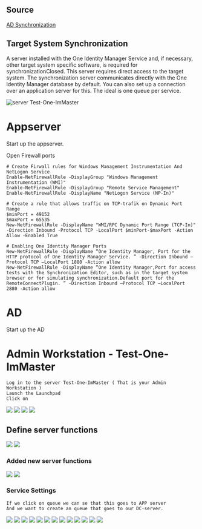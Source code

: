 <!-- AD Synchronization -->
## Source
[AD Synchronization](https://support.oneidentity.com/technical-documents/identity-manager/9.1/target-system-synchronization-reference-guide/5)

## Target System Synchronization
A server installed with the One Identity Manager Service and, if necessary, other target system specific software, is required for synchronizationClosed. This server 
requires direct access to the target system. The synchronization server communicates directly with the One Identity Manager database by default. You can also set up a connection over an application server for this.
The ideal is one queue per service.
 
![server Test-One-ImMaster](https://github.com/fardinbarashi/Howto/blob/main/One%20-%20Identity%20Manager/One%20Identity%20Manager%209.1.2/6.0%20Install%20IM%20Service%20on%20Appserver/IMG/100.png)

# Appserver
Start up the appserver.

Open Firewall ports
```
# Create Firwall rules for Windows Management Instrumentation And  NetLogon Service
Enable-NetFirewallRule -DisplayGroup "Windows Management Instrumentation (WMI)"
Enable-NetFirewallRule -DisplayGroup "Remote Service Management"
Enable-NetFirewallRule -DisplayName "NetLogon Service (NP-In)"

# Create a rule that allows traffic on TCP-trafik on Dynamic Port Range
$minPort = 49152
$maxPort = 65535
New-NetFirewallRule -DisplayName "WMI/RPC Dynamic Port Range (TCP-In)" -Direction Inbound -Protocol TCP -LocalPort $minPort-$maxPort -Action Allow -Enabled True

# Enabling One Identity Manager Ports
New-NetFirewallRule -DisplayName “One Identity Manager, Port for the HTTP protocol of One Identity Manager Service. ” -Direction Inbound –Protocol TCP –LocalPort 1880 -Action allow
New-NetFirewallRule -DisplayName “One Identity Manager,Port for access tests with the Synchronization Editor, such as in the target system browser or for simulating synchronization.Default port for the RemoteConnectPlugin. ” -Direction Inbound –Protocol TCP –LocalPort 2880 -Action allow

```

# AD 
Start up the AD
# Admin Workstation - Test-One-ImMaster

```
Log in to the server Test-One-ImMaster ( That is your Admin Workstation ) 
Launch the Launchpad
Click on 
```
![](https://github.com/fardinbarashi/Howto/blob/main/One%20-%20Identity%20Manager/One%20Identity%20Manager%209.1.2/6.0%20Install%20IM%20Service%20on%20Appserver/IMG/1.png)
![](https://github.com/fardinbarashi/Howto/blob/main/One%20-%20Identity%20Manager/One%20Identity%20Manager%209.1.2/6.0%20Install%20IM%20Service%20on%20Appserver/IMG/2.png)
![](https://github.com/fardinbarashi/Howto/blob/main/One%20-%20Identity%20Manager/One%20Identity%20Manager%209.1.2/6.0%20Install%20IM%20Service%20on%20Appserver/IMG/3.png)
![](https://github.com/fardinbarashi/Howto/blob/main/One%20-%20Identity%20Manager/One%20Identity%20Manager%209.1.2/6.0%20Install%20IM%20Service%20on%20Appserver/IMG/4.png)

## Define server functions
![](https://github.com/fardinbarashi/Howto/blob/main/One%20-%20Identity%20Manager/One%20Identity%20Manager%209.1.2/6.0%20Install%20IM%20Service%20on%20Appserver/IMG/5.png)
![](https://github.com/fardinbarashi/Howto/blob/main/One%20-%20Identity%20Manager/One%20Identity%20Manager%209.1.2/6.0%20Install%20IM%20Service%20on%20Appserver/IMG/6.png)
### Added new server functions
![](https://github.com/fardinbarashi/Howto/blob/main/One%20-%20Identity%20Manager/One%20Identity%20Manager%209.1.2/6.0%20Install%20IM%20Service%20on%20Appserver/IMG/7.png)
![](https://github.com/fardinbarashi/Howto/blob/main/One%20-%20Identity%20Manager/One%20Identity%20Manager%209.1.2/6.0%20Install%20IM%20Service%20on%20Appserver/IMG/8.png)


### Service Settings
```
If we click on queue we can se that this goes to APP server
And we want to create an queue that goes to our DC-server.
```
![](https://github.com/fardinbarashi/Howto/blob/main/One%20-%20Identity%20Manager/One%20Identity%20Manager%209.1.2/6.0%20Install%20IM%20Service%20on%20Appserver/IMG/9.png)
![](https://github.com/fardinbarashi/Howto/blob/main/One%20-%20Identity%20Manager/One%20Identity%20Manager%209.1.2/6.0%20Install%20IM%20Service%20on%20Appserver/IMG/10.png)
![](https://github.com/fardinbarashi/Howto/blob/main/One%20-%20Identity%20Manager/One%20Identity%20Manager%209.1.2/6.0%20Install%20IM%20Service%20on%20Appserver/IMG/11.png)
![](https://github.com/fardinbarashi/Howto/blob/main/One%20-%20Identity%20Manager/One%20Identity%20Manager%209.1.2/6.0%20Install%20IM%20Service%20on%20Appserver/IMG/12.png)
![](https://github.com/fardinbarashi/Howto/blob/main/One%20-%20Identity%20Manager/One%20Identity%20Manager%209.1.2/6.0%20Install%20IM%20Service%20on%20Appserver/IMG/13.png)
![](https://github.com/fardinbarashi/Howto/blob/main/One%20-%20Identity%20Manager/One%20Identity%20Manager%209.1.2/6.0%20Install%20IM%20Service%20on%20Appserver/IMG/14.png)
![](https://github.com/fardinbarashi/Howto/blob/main/One%20-%20Identity%20Manager/One%20Identity%20Manager%209.1.2/6.0%20Install%20IM%20Service%20on%20Appserver/IMG/15.png)
![](https://github.com/fardinbarashi/Howto/blob/main/One%20-%20Identity%20Manager/One%20Identity%20Manager%209.1.2/6.0%20Install%20IM%20Service%20on%20Appserver/IMG/16.png)
![](https://github.com/fardinbarashi/Howto/blob/main/One%20-%20Identity%20Manager/One%20Identity%20Manager%209.1.2/6.0%20Install%20IM%20Service%20on%20Appserver/IMG/17.png)
![](https://github.com/fardinbarashi/Howto/blob/main/One%20-%20Identity%20Manager/One%20Identity%20Manager%209.1.2/6.0%20Install%20IM%20Service%20on%20Appserver/IMG/18.png)
![](https://github.com/fardinbarashi/Howto/blob/main/One%20-%20Identity%20Manager/One%20Identity%20Manager%209.1.2/6.0%20Install%20IM%20Service%20on%20Appserver/IMG/19.png)
![](https://github.com/fardinbarashi/Howto/blob/main/One%20-%20Identity%20Manager/One%20Identity%20Manager%209.1.2/6.0%20Install%20IM%20Service%20on%20Appserver/IMG/20.png)
![](https://github.com/fardinbarashi/Howto/blob/main/One%20-%20Identity%20Manager/One%20Identity%20Manager%209.1.2/6.0%20Install%20IM%20Service%20on%20Appserver/IMG/22.png)




